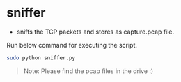 # sniffer

- sniffs the TCP packets and stores as capture.pcap file.

Run below command for executing the script.

```bash
sudo python sniffer.py
```
> Note: Please find the pcap files in the drive :)
